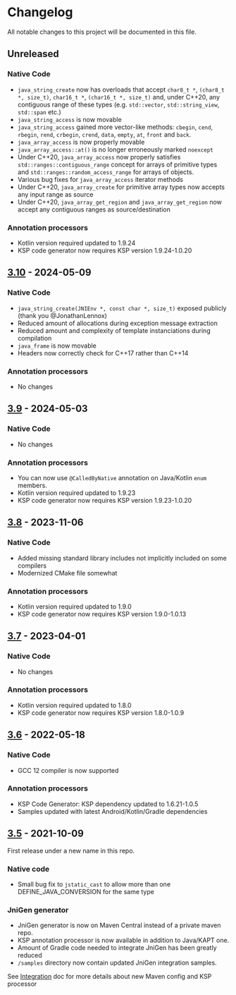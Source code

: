 # Changelog
All notable changes to this project will be documented in this file.

## Unreleased

### Native Code
* `java_string_create` now has overloads that accept `char8_t *`, `(char8_t *, size_t)`, `char16_t *`, `(char16_t *, size_t)` and, under C++20, any contiguous range of these types (e.g. `std::vector`, `std::string_view`, `std::span` etc.)
* `java_string_access` is now movable
* `java_string_access` gained more vector-like methods: `cbegin`, `cend`, `rbegin`, `rend`, `crbegin`, `crend`, `data`, `empty`, `at`, `front` and `back`.   
* `java_array_access` is now properly movable
* `java_array_access::at()` is no longer erroneously marked `noexcept`
* Under C++20, `java_array_access` now properly satisfies `std::ranges::contiguous_range` concept for arrays of primitive types and `std::ranges::random_access_range` for arrays of objects.
* Various bug fixes for `java_array_access` iterator methods
* Under C++20, `java_array_create` for primitive array types now accepts any input range as source
* Under C++20, `java_array_get_region` and `java_array_get_region` now accept any contiguous ranges as source/destination

### Annotation processors
* Kotlin version required updated to 1.9.24
* KSP code generator now requires KSP version 1.9.24-1.0.20

## [3.10] - 2024-05-09

### Native Code
* `java_string_create(JNIEnv *, const char *, size_t)` exposed publicly (thank you @JonathanLennox)
* Reduced amount of allocations during exception message extraction
* Reduced amount and complexity of template instanciations during compilation
* `java_frame` is now movable
* Headers now correctly check for C++17 rather than C++14

### Annotation processors
* No changes

## [3.9] - 2024-05-03

### Native Code
* No changes
### Annotation processors
* You can now use `@CalledByNative` annotation on Java/Kotlin `enum` members. 
* Kotlin version required updated to 1.9.23
* KSP code generator now requires KSP version 1.9.23-1.0.20

## [3.8] - 2023-11-06

### Native Code
* Added missing standard library includes not implicitly included on some compilers
* Modernized CMake file somewhat
### Annotation processors
* Kotlin version required updated to 1.9.0
* KSP code generator now requires KSP version 1.9.0-1.0.13


## [3.7] - 2023-04-01

### Native Code
* No changes
### Annotation processors
* Kotlin version required updated to 1.8.0
* KSP code generator now requires KSP version 1.8.0-1.0.9

## [3.6] - 2022-05-18

### Native Code
* GCC 12 compiler is now supported

### Annotation processors
* KSP Code Generator: KSP dependency updated to 1.6.21-1.0.5  
* Samples updated with latest Android/Kotlin/Gradle dependencies


## [3.5] - 2021-10-09

First release under a new name in this repo.

### Native code

* Small bug fix to `jstatic_cast` to allow more than one DEFINE_JAVA_CONVERSION for the same type

### JniGen generator

* JniGen generator is now on Maven Central instead of a private maven repo. 
* KSP annotation processor is now available in addition to Java/KAPT one.
* Amount of Gradle code needed to integrate JniGen has been greatly reduced 
* `/samples` directory now contain updated JniGen integration samples. 

See [Integration](https://github.com/gershnik/SimpleJNI/wiki/Integrating-JniGen) doc for more details about new Maven config and KSP processor

[3.5]: https://github.com/gershnik/SimpleJNI/releases/3.5
[3.6]: https://github.com/gershnik/SimpleJNI/releases/3.6
[3.7]: https://github.com/gershnik/SimpleJNI/releases/3.7
[3.8]: https://github.com/gershnik/SimpleJNI/releases/3.8
[3.9]: https://github.com/gershnik/SimpleJNI/releases/3.9
[3.10]: https://github.com/gershnik/SimpleJNI/releases/3.10
